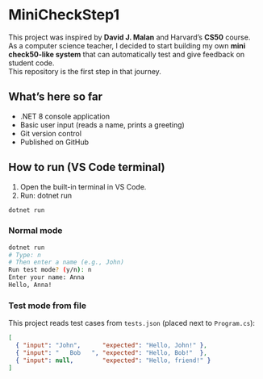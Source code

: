 # MiniCheckStep1

This project was inspired by **David J. Malan** and Harvard’s **CS50** course.  
As a computer science teacher, I decided to start building my own **mini check50-like system** that can automatically test and give feedback on student code.  
This repository is the first step in that journey.

## What’s here so far
- .NET 8 console application
- Basic user input (reads a name, prints a greeting)
- Git version control
- Published on GitHub

## How to run (VS Code terminal)
1. Open the built-in terminal in VS Code.
2. Run:
   dotnet run

```bash
dotnet run
```

### Normal mode
```bash
dotnet run
# Type: n
# Then enter a name (e.g., John)
Run test mode? (y/n): n
Enter your name: Anna
Hello, Anna!
```

### Test mode from file
This project reads test cases from `tests.json` (placed next to `Program.cs`):

```json
[
  { "input": "John",      "expected": "Hello, John!" },
  { "input": "   Bob   ", "expected": "Hello, Bob!"  },
  { "input": null,        "expected": "Hello, friend!" }
]
```
